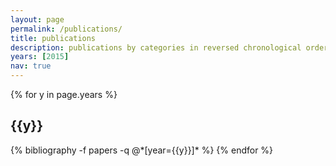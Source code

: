 ```yaml
---
layout: page
permalink: /publications/
title: publications
description: publications by categories in reversed chronological order.
years: [2015]
nav: true
---
```


<div class="publications">

{% for y in page.years %}
  <h2 class="year">{{y}}</h2>
  {% bibliography -f papers -q @*[year={{y}}]* %}
{% endfor %}

</div>
